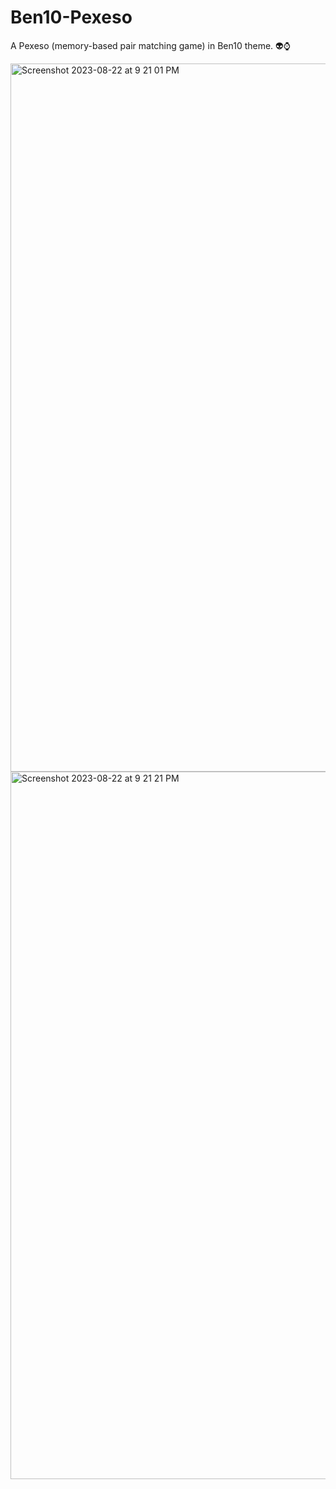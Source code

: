 # Ben10-Pexeso
A Pexeso (memory-based pair matching game) in Ben10 theme. 👽⌚


<img width="1133" alt="Screenshot 2023-08-22 at 9 21 01 PM" src="https://github.com/pran13-git/Ben10-Pexeso/assets/72128521/bae95cc4-129e-4436-a404-d247176dbbea">
<img width="1132" alt="Screenshot 2023-08-22 at 9 21 21 PM" src="https://github.com/pran13-git/Ben10-Pexeso/assets/72128521/296288b3-caf3-49b8-a88c-e099661605ca">
